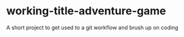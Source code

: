 # working-title-adventure-game
A short project to get used to a git workflow and brush up on coding

